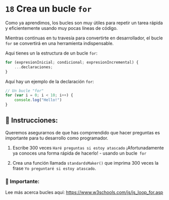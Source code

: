 # `18` Crea un bucle `for`

Como ya aprendimos, los bucles son muy útiles para repetir un tarea rápida y eficientemente usando muy pocas líneas de código. 

Mientras continuas en tu travesía para convertirte en desarrollador, el bucle `for` se convertirá en una herramienta indispensable.

Aqui tienes un la estructura de un bucle `for`:


```js
for (expresionInicial; condicional; expresionIncremental) {
    ...declaraciones;
}
```
Aquí hay un ejemplo de la declaración `for`:

```js
// Un bucle "for"
for (var i = 0; i < 10; i++) {
    console.log("Hello!")
}
```

## :pencil: Instrucciones:

Queremos asegurarnos de que has comprrendido que hacer preguntas es importante para tu desarrollo como programador. 

1. Escribe 300 veces `Haré preguntas si estoy atascado` ¡Afortunadamente ya conoces una forma rápida de hacerlo! - usando un bucle` for`

2. Crea una función llamada `standardsMaker()` que imprima 300 veces la frase `Yo preguntaré si estoy atascado`.

### :mag_right: Importante:

Lee más acerca bucles aquí: https://www.w3schools.com/js/js_loop_for.asp